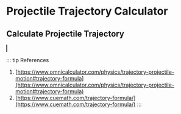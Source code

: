 <script setup>
  import CalcEmbeder from '../components/calc-embeder.vue'

  const calc0Data = {
    title: 'Projectile Trajectory Calculator', 
    calcUrl: 'c-20220915.033614270-e3d-065408-547a87' 
  } 
</script>

# Projectile Trajectory Calculator

## Calculate Projectile Trajectory

<CalcEmbeder :calcData="calc0Data"
  width="100%" :iframeHeight="1200" style="border:1px solid black;">
</CalcEmbeder>

::: tip References
1. [https://www.omnicalculator.com/physics/trajectory-projectile-motion#trajectory-formula](https://www.omnicalculator.com/physics/trajectory-projectile-motion#trajectory-formula) 
2. [https://www.cuemath.com/trajectory-formula/](https://www.cuemath.com/trajectory-formula/)
:::

